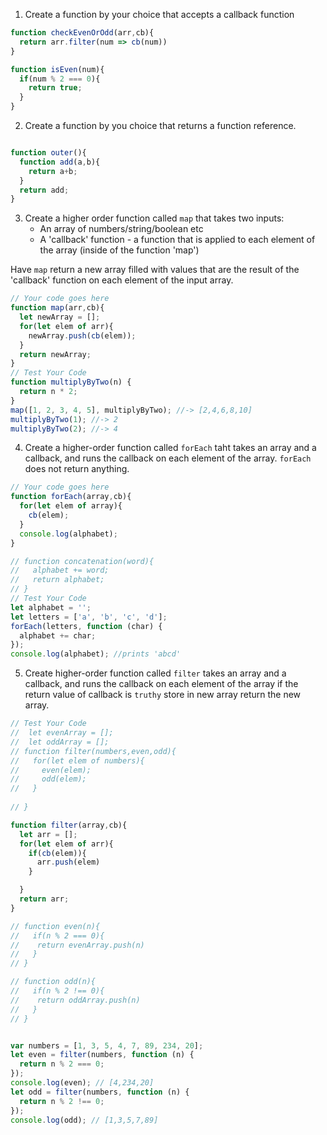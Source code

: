 1. Create a function by your choice that accepts a callback function
```js
function checkEvenOrOdd(arr,cb){
  return arr.filter(num => cb(num))
}

function isEven(num){
  if(num % 2 === 0){
    return true;
  }
}

```
2. Create a function by you choice that returns a function reference.
```js

function outer(){
  function add(a,b){
    return a+b;
  }
  return add;
}

```


3. Create a higher order function called `map` that takes two inputs:
   - An array of numbers/string/boolean etc
   - A 'callback' function - a function that is applied to each element of the array (inside of the function 'map')

Have `map` return a new array filled with values that are the result of the 'callback' function on each element of the input array.

```js
// Your code goes here
function map(arr,cb){
  let newArray = [];
  for(let elem of arr){
    newArray.push(cb(elem));
  }
  return newArray;
}
// Test Your Code
function multiplyByTwo(n) {
  return n * 2;
}
map([1, 2, 3, 4, 5], multiplyByTwo); //-> [2,4,6,8,10]
multiplyByTwo(1); //-> 2
multiplyByTwo(2); //-> 4
```

4. Create a higher-order function called `forEach` taht takes an array and a callback, and runs the callback on each element of the array. `forEach` does not return anything.

```js
// Your code goes here
function forEach(array,cb){
  for(let elem of array){
    cb(elem);    
  }
  console.log(alphabet);
}

// function concatenation(word){
//   alphabet += word;
//   return alphabet;
// }
// Test Your Code
let alphabet = '';
let letters = ['a', 'b', 'c', 'd'];
forEach(letters, function (char) {
  alphabet += char;
});
console.log(alphabet); //prints 'abcd'
```

5. Create higher-order function called `filter` takes an array and a callback, and runs the callback on each element of the array if the return value of callback is `truthy` store in new array return the new array.

```js
// Test Your Code
//  let evenArray = [];
//  let oddArray = []; 
// function filter(numbers,even,odd){
//   for(let elem of numbers){
//     even(elem);
//     odd(elem);
//   }
  
// }

function filter(array,cb){
  let arr = [];
  for(let elem of arr){
    if(cb(elem)){
      arr.push(elem)
    }

  }
  return arr;
}

// function even(n){
//   if(n % 2 === 0){
//    return evenArray.push(n)
//   }
// }

// function odd(n){
//   if(n % 2 !== 0){
//    return oddArray.push(n)
//   }
// }


var numbers = [1, 3, 5, 4, 7, 89, 234, 20];
let even = filter(numbers, function (n) {
  return n % 2 === 0;
});
console.log(even); // [4,234,20]
let odd = filter(numbers, function (n) {
  return n % 2 !== 0;
});
console.log(odd); // [1,3,5,7,89]
```

